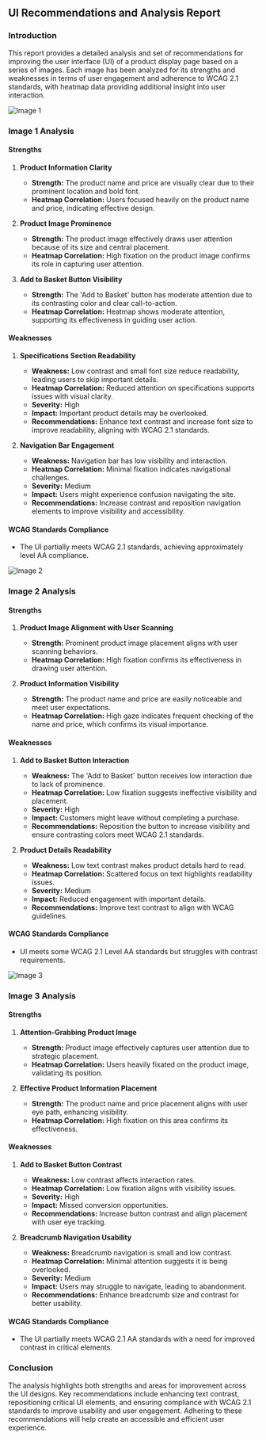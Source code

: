## UI Recommendations and Analysis Report

### Introduction
This report provides a detailed analysis and set of recommendations for improving the user interface (UI) of a product display page based on a series of images. Each image has been analyzed for its strengths and weaknesses in terms of user engagement and adherence to WCAG 2.1 standards, with heatmap data providing additional insight into user interaction.

![Image 1](heatmaps/p7-1.png)

### Image 1 Analysis

#### Strengths
1. **Product Information Clarity**  
   - **Strength:** The product name and price are visually clear due to their prominent location and bold font.  
   - **Heatmap Correlation:** Users focused heavily on the product name and price, indicating effective design.

2. **Product Image Prominence**  
   - **Strength:** The product image effectively draws user attention because of its size and central placement.  
   - **Heatmap Correlation:** High fixation on the product image confirms its role in capturing user attention.

3. **Add to Basket Button Visibility**  
   - **Strength:** The 'Add to Basket' button has moderate attention due to its contrasting color and clear call-to-action.  
   - **Heatmap Correlation:** Heatmap shows moderate attention, supporting its effectiveness in guiding user action.

#### Weaknesses
1. **Specifications Section Readability**
   - **Weakness:** Low contrast and small font size reduce readability, leading users to skip important details.  
   - **Heatmap Correlation:** Reduced attention on specifications supports issues with visual clarity.  
   - **Severity:** High  
   - **Impact:** Important product details may be overlooked.  
   - **Recommendations:** Enhance text contrast and increase font size to improve readability, aligning with WCAG 2.1 standards.

2. **Navigation Bar Engagement**
   - **Weakness:** Navigation bar has low visibility and interaction.  
   - **Heatmap Correlation:** Minimal fixation indicates navigational challenges.  
   - **Severity:** Medium  
   - **Impact:** Users might experience confusion navigating the site.  
   - **Recommendations:** Increase contrast and reposition navigation elements to improve visibility and accessibility.

#### WCAG Standards Compliance
- The UI partially meets WCAG 2.1 standards, achieving approximately level AA compliance.

![Image 2](heatmaps/p7-2.png)

### Image 2 Analysis

#### Strengths
1. **Product Image Alignment with User Scanning**
   - **Strength:** Prominent product image placement aligns with user scanning behaviors.  
   - **Heatmap Correlation:** High fixation confirms its effectiveness in drawing user attention.

2. **Product Information Visibility**
   - **Strength:** The product name and price are easily noticeable and meet user expectations.  
   - **Heatmap Correlation:** High gaze indicates frequent checking of the name and price, which confirms its visual importance.

#### Weaknesses
1. **Add to Basket Button Interaction**
   - **Weakness:** The 'Add to Basket' button receives low interaction due to lack of prominence.  
   - **Heatmap Correlation:** Low fixation suggests ineffective visibility and placement.  
   - **Severity:** High  
   - **Impact:** Customers might leave without completing a purchase.  
   - **Recommendations:** Reposition the button to increase visibility and ensure contrasting colors meet WCAG 2.1 standards.

2. **Product Details Readability**
   - **Weakness:** Low text contrast makes product details hard to read.  
   - **Heatmap Correlation:** Scattered focus on text highlights readability issues.  
   - **Severity:** Medium  
   - **Impact:** Reduced engagement with important details.  
   - **Recommendations:** Improve text contrast to align with WCAG guidelines.

#### WCAG Standards Compliance
- UI meets some WCAG 2.1 Level AA standards but struggles with contrast requirements.

![Image 3](heatmaps/p7-3.png)

### Image 3 Analysis

#### Strengths
1. **Attention-Grabbing Product Image**
   - **Strength:** Product image effectively captures user attention due to strategic placement.  
   - **Heatmap Correlation:** Users heavily fixated on the product image, validating its position.

2. **Effective Product Information Placement**
   - **Strength:** The product name and price placement aligns with user eye path, enhancing visibility.  
   - **Heatmap Correlation:** High fixation on this area confirms its effectiveness.

#### Weaknesses
1. **Add to Basket Button Contrast**
   - **Weakness:** Low contrast affects interaction rates.  
   - **Heatmap Correlation:** Low fixation aligns with visibility issues.  
   - **Severity:** High  
   - **Impact:** Missed conversion opportunities.  
   - **Recommendations:** Increase button contrast and align placement with user eye tracking.

2. **Breadcrumb Navigation Usability**
   - **Weakness:** Breadcrumb navigation is small and low contrast.  
   - **Heatmap Correlation:** Minimal attention suggests it is being overlooked.  
   - **Severity:** Medium  
   - **Impact:** Users may struggle to navigate, leading to abandonment.  
   - **Recommendations:** Enhance breadcrumb size and contrast for better usability.

#### WCAG Standards Compliance
- The UI partially meets WCAG 2.1 AA standards with a need for improved contrast in critical elements.

### Conclusion
The analysis highlights both strengths and areas for improvement across the UI designs. Key recommendations include enhancing text contrast, repositioning critical UI elements, and ensuring compliance with WCAG 2.1 standards to improve usability and user engagement. Adhering to these recommendations will help create an accessible and efficient user experience.

